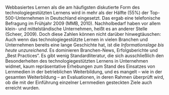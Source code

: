 <!-- filename: 01_Hintergrund.md -->
<!-- title: Hintergrund -->

Webbasiertes Lernen als die am häufigsten diskutierte Form des technologiegestützten Lernens wird in mehr als der Hälfte (55%) der Top-500-Unternehmen in Deutschland eingesetzt. Das ergab eine telefonische Befragung im Frühjahr 2009 (MMB, 2010). Nachholbedarf haben vor allem klein- und mittelständische Unternehmen, heißt es an anderer Stelle (Scheer, 2009). Doch diese Zahlen können nicht darüber hinwegtäuschen: Auch wenn das technologiegestützte Lernen in vielen Branchen und Unternehmen bereits eine lange Geschichte hat, ist die *Informationslage bis heute unzureichend*. Es dominieren Branchen-News, Erfolgsberichte und „Best Practices“. Es gibt wenig Standardliteratur, die sich ausschließlich den Besonderheiten des technologiegestützten Lernens in Unternehmen widmet, kaum repräsentative Erhebungen zum Stand des Einsatzes von Lernmedien in der betrieblichen Weiterbildung, und es mangelt – wie in der gesamten Weiterbildung – an Evaluationen, in deren Rahmen überprüft wird, ob die mit der Einführung einzelner Lernmedien gesteckten Ziele auch erreicht wurden.
